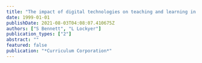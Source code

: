 ```yaml
---
title: "The impact of digital technologies on teaching and learning in K-12 education"
date: 1999-01-01
publishDate: 2021-08-03T04:08:07.410675Z
authors: ["S Bennett", "L Lockyer"]
publication_types: ["2"]
abstract: ""
featured: false
publication: "*Curriculum Corporation*"
---
```


